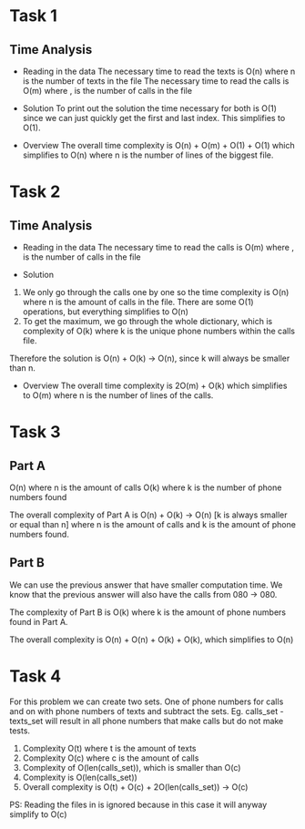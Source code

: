 # Task 1

## Time Analysis

- Reading in the data
The necessary time to read the texts is O(n) where n is the number of texts in the file 
The necessary time to read the calls is O(m) where , is the number of calls in the file

- Solution
To print out the solution the time necessary for both is O(1) since we can just quickly get the first and last index. This simplifies to O(1).

- Overview
The overall time complexity is O(n) + O(m) + O(1) + O(1) which simplifies to O(n) where n is the number of lines of the biggest file.

# Task 2

## Time Analysis

- Reading in the data
The necessary time to read the calls is O(m) where , is the number of calls in the file

- Solution
1. We only go through the calls one by one so the time complexity is O(n) where n is the amount of calls in the file. There are some O(1) operations, but everything simplifies to O(n)
2. To get the maximum, we go through  the whole dictionary, which is complexity of O(k) where k is the unique phone numbers within the calls file.

Therefore the solution is O(n) + O(k) -> O(n), since k will always be smaller than n.

- Overview
The overall time complexity is 2O(m) + O(k) which simplifies to O(m) where n is the number of lines of the calls.

# Task 3

## Part A
O(n) where n is the amount of calls
O(k) where k is the number of phone numbers found

The overall complexity of Part A is O(n) + O(k) -> O(n) [k is always smaller or equal than n] where n is the amount of calls and k is the amount of phone numbers found. 

## Part B
We can use the previous answer that have smaller computation time. We know that the previous answer will also have the calls from 080 -> 080.

The complexity of Part B is O(k) where k is the amount of phone numbers found in Part A.

The overall complexity is O(n) + O(n) + O(k) + O(k), which simplifies to O(n)


# Task 4

For this problem we can create two sets. One of phone numbers for calls and on with phone numbers of texts and subtract the sets.
Eg. calls_set - texts_set will result in all phone numbers that make calls but do not make tests.

1. Complexity O(t) where t is the amount of texts
2. Complexity O(c) where c is the amount of calls
3. Complexity of O(len(calls_set)), which is smaller than O(c)
4. Complexity is O(len(calls_set))
5. Overall complexity is O(t) + O(c) + 2O(len(calls_set)) -> O(c)

PS: Reading the files in is ignored because in this case it will anyway simplify to O(c)